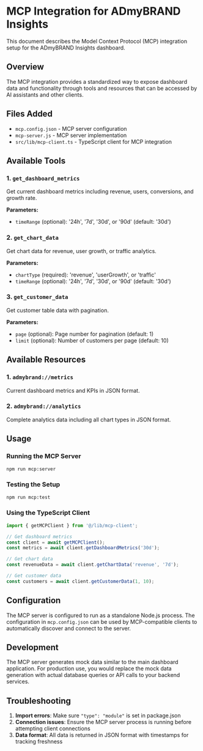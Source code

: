 # MCP Integration for ADmyBRAND Insights

This document describes the Model Context Protocol (MCP) integration setup for the ADmyBRAND Insights dashboard.

## Overview

The MCP integration provides a standardized way to expose dashboard data and functionality through tools and resources that can be accessed by AI assistants and other clients.

## Files Added

- `mcp.config.json` - MCP server configuration
- `mcp-server.js` - MCP server implementation
- `src/lib/mcp-client.ts` - TypeScript client for MCP integration

## Available Tools

### 1. `get_dashboard_metrics`
Get current dashboard metrics including revenue, users, conversions, and growth rate.

**Parameters:**
- `timeRange` (optional): '24h', '7d', '30d', or '90d' (default: '30d')

### 2. `get_chart_data`
Get chart data for revenue, user growth, or traffic analytics.

**Parameters:**
- `chartType` (required): 'revenue', 'userGrowth', or 'traffic'
- `timeRange` (optional): '24h', '7d', '30d', or '90d' (default: '30d')

### 3. `get_customer_data`
Get customer table data with pagination.

**Parameters:**
- `page` (optional): Page number for pagination (default: 1)
- `limit` (optional): Number of customers per page (default: 10)

## Available Resources

### 1. `admybrand://metrics`
Current dashboard metrics and KPIs in JSON format.

### 2. `admybrand://analytics`
Complete analytics data including all chart types in JSON format.

## Usage

### Running the MCP Server
```bash
npm run mcp:server
```

### Testing the Setup
```bash
npm run mcp:test
```

### Using the TypeScript Client
```typescript
import { getMCPClient } from '@/lib/mcp-client';

// Get dashboard metrics
const client = await getMCPClient();
const metrics = await client.getDashboardMetrics('30d');

// Get chart data
const revenueData = await client.getChartData('revenue', '7d');

// Get customer data
const customers = await client.getCustomerData(1, 10);
```

## Configuration

The MCP server is configured to run as a standalone Node.js process. The configuration in `mcp.config.json` can be used by MCP-compatible clients to automatically discover and connect to the server.

## Development

The MCP server generates mock data similar to the main dashboard application. For production use, you would replace the mock data generation with actual database queries or API calls to your backend services.

## Troubleshooting

1. **Import errors**: Make sure `"type": "module"` is set in package.json
2. **Connection issues**: Ensure the MCP server process is running before attempting client connections
3. **Data format**: All data is returned in JSON format with timestamps for tracking freshness